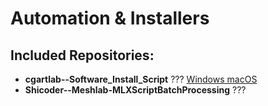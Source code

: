 # Automation & Installers

## Included Repositories:
- **cgartlab--Software_Install_Script** ??? [ Windows  macOS ](./cgartlab--Software_Install_Script)
- **Shicoder--Meshlab-MLXScriptBatchProcessing** ??? [](./Shicoder--Meshlab-MLXScriptBatchProcessing)
